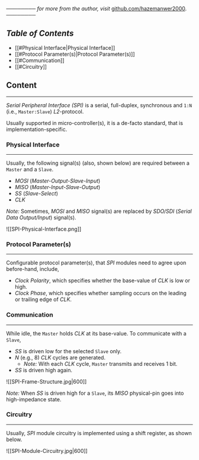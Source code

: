 ──────── *for more from the author, visit* [github.com/hazemanwer2000](https://github.com/hazemanwer2000). ────────
## *Table of Contents*
- [[#Physical Interface|Physical Interface]]
- [[#Protocol Parameter(s)|Protocol Parameter(s)]]
- [[#Communication]]
- [[#Circuitry]]
## Content
---
*Serial Peripheral Interface (SPI)* is a serial, full-duplex, synchronous and `1:N` (i.e., `Master:Slave`) *L2*-protocol.

Usually supported in micro-controller(s), it is a de-facto standard, that is implementation-specific.
### Physical Interface
---
Usually, the following signal(s) (also, shown below) are required between a `Master` and a `Slave`.
* *MOSI* (*Master-Output-Slave-Input*)
* *MISO* (*Master-Input-Slave-Output*)
* *SS* (*Slave-Select*)
* *CLK*

*Note:* Sometimes, *MOSI* and *MISO* signal(s) are replaced by *SDO/SDI* (*Serial Data Output/Input*) signal(s).

![[SPI-Physical-Interface.png]]
### Protocol Parameter(s)
---
Configurable protocol parameter(s), that *SPI* modules need to agree upon before-hand, include,
* *Clock Polarity*, which specifies whether the base-value of *CLK* is low or high.
* *Clock Phase*, which specifies whether sampling occurs on the leading or trailing edge of *CLK*.
### Communication
---
While idle, the `Master` holds *CLK* at its base-value. To communicate with a `Slave`,

* *SS* is driven low for the selected `Slave` only.
* *N* (e.g., 8) *CLK* cycles are generated.
	* *Note:* With each *CLK* cycle, `Master` transmits and receives 1 bit.
* *SS* is driven high again.

![[SPI-Frame-Structure.jpg|600]]

*Note:* When *SS* is driven high for a `Slave`, its *MISO* physical-pin goes into high-impedance state.
### Circuitry
---
Usually, *SPI* module circuitry is implemented using a shift register, as shown below.

![[SPI-Module-Circuitry.jpg|600]]